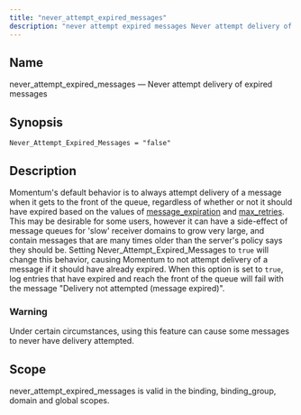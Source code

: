 ```yaml
---
title: "never_attempt_expired_messages"
description: "never attempt expired messages Never attempt delivery of expired messages Never Attempt Expired Messages false Momentum's default behavior is to always attempt delivery of a message when it gets to the front of the queue regardless of whether or not it should have expired based on the values of message..."
---
```


<a name="conf.ref.never_attempt_expired_messages"></a> 
## Name

never_attempt_expired_messages — Never attempt delivery of expired messages

## Synopsis

`Never_Attempt_Expired_Messages = "false"`

<a name="idp25525344"></a> 
## Description

Momentum's default behavior is to always attempt delivery of a message when it gets to the front of the queue, regardless of whether or not it should have expired based on the values of [message_expiration](/momentum/4/config/ref-message-expiration) and [max_retries](/momentum/4/config/ref-max-retries). This may be desirable for some users, however it can have a side-effect of message queues for 'slow' receiver domains to grow very large, and contain messages that are many times older than the server's policy says they should be. Setting Never_Attempt_Expired_Messages to `true` will change this behavior, causing Momentum to not attempt delivery of a message if it should have already expired. When this option is set to `true`, log entries that have expired and reach the front of the queue will fail with the message "Delivery not attempted (message expired)".

### Warning

Under certain circumstances, using this feature can cause some messages to never have delivery attempted.

<a name="idp25530944"></a> 
## Scope

never_attempt_expired_messages is valid in the binding, binding_group, domain and global scopes.